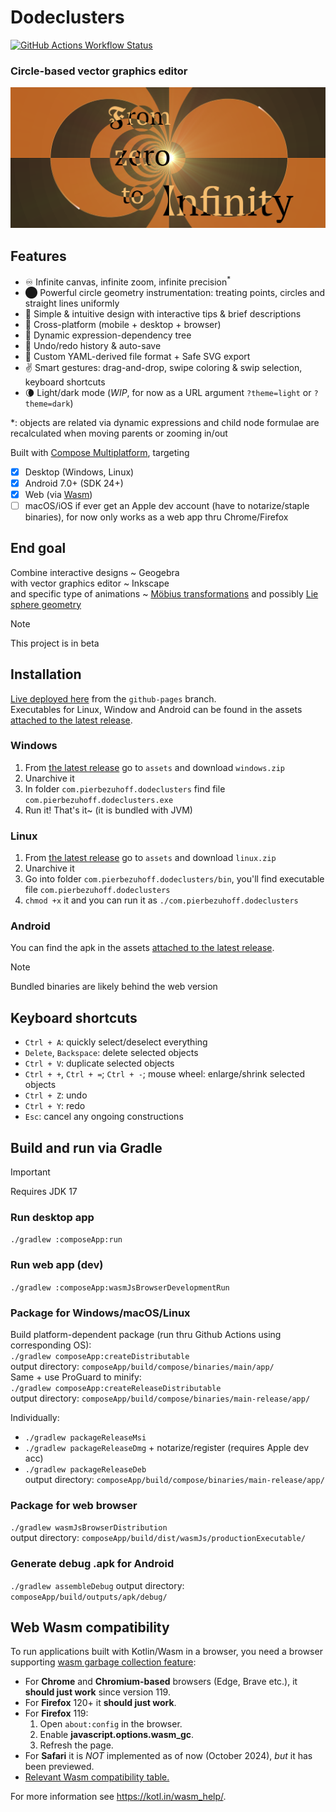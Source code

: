 # Dodeclusters
[![GitHub Actions Workflow Status](https://img.shields.io/github/actions/workflow/status/pier-bezuhoff/Dodeclusters/build.yml?branch=master&event=push)](https://github.com/pier-bezuhoff/Dodeclusters/actions)  

### Circle-based vector graphics editor

![Dodeclusters](docs/02inf-art.png)

## Features
- ♾️ Infinite canvas, infinite zoom, infinite precision<sup>\*</sup>
- ⬤ Powerful circle geometry instrumentation: treating points, circles and straight lines uniformly
- 💬 Simple & intuitive design with interactive tips & brief descriptions
- 💯 Cross-platform (mobile + desktop + browser)
- 🌲 Dynamic expression-dependency tree
- 📜 Undo/redo history & auto-save
- 💾 Custom YAML-derived file format + Safe SVG export
- ✌ Smart gestures: drag-and-drop, swipe coloring & swip selection, keyboard shortcuts
- 🌘 Light/dark mode (*WIP*, for now as a URL argument `?theme=light` or `?theme=dark`)

\*: objects are related via dynamic expressions and child node formulae are recalculated when moving parents or zooming in/out

Built with [Compose Multiplatform](https://github.com/JetBrains/compose-multiplatform), targeting
- [x] Desktop (Windows, Linux)
- [x] Android 7.0+ (SDK 24+)
- [x] Web (via [Wasm](#Web-Wasm-compatibility))
- [ ] macOS/iOS if ever get an Apple dev account (have to notarize/staple binaries), for now 
  only works as a web app thru Chrome/Firefox

## End goal
Combine interactive designs ~ Geogebra  
with vector graphics editor ~ Inkscape  
and specific type of animations ~ [Möbius transformations](https://en.wikipedia.org/wiki/M%C3%B6bius_transformation) and possibly [Lie sphere geometry](https://en.wikipedia.org/wiki/Lie_sphere_geometry)  

> [!NOTE]
> This project is in beta

## Installation
[Live deployed here](https://pier-bezuhoff.github.io/Dodeclusters/) from the `github-pages` branch.  
Executables for Linux, Window and Android can be found in the assets [attached to the latest release](https://github.com/pier-bezuhoff/Dodeclusters/releases/).

### Windows
1. From [the latest release](https://github.com/pier-bezuhoff/Dodeclusters/releases/tag/v0.2.0) go to `assets` and download `windows.zip`
2. Unarchive it
3. In folder `com.pierbezuhoff.dodeclusters` find file `com.pierbezuhoff.dodeclusters.exe`
4. Run it! That's it~ (it is bundled with JVM)

### Linux
1. From [the latest release](https://github.com/pier-bezuhoff/Dodeclusters/releases/) go to `assets` and download `linux.zip`
2. Unarchive it
3. Go into folder `com.pierbezuhoff.dodeclusters/bin`, you'll find executable file `com.pierbezuhoff.dodeclusters`
4. `chmod +x` it and you can run it as `./com.pierbezuhoff.dodeclusters`

### Android
You can find the apk in the assets [attached to the latest release](https://github.com/pier-bezuhoff/Dodeclusters/releases/).

> [!NOTE]
> Bundled binaries are likely behind the web version

## Keyboard shortcuts
- `Ctrl + A`: quickly select/deselect everything
- `Delete`, `Backspace`: delete selected objects
- `Ctrl + V`: duplicate selected objects
- `Ctrl + +`, `Ctrl + =`; `Ctrl + -`; mouse wheel: enlarge/shrink selected objects
- `Ctrl + Z`: undo
- `Ctrl + Y`: redo
- `Esc`: cancel any ongoing constructions


## Build and run via Gradle

> [!IMPORTANT]
> Requires JDK 17

### Run desktop app
`./gradlew :composeApp:run`  
### Run web app (dev)
`./gradlew :composeApp:wasmJsBrowserDevelopmentRun`  

### Package for Windows/macOS/Linux
Build platform-dependent package (run thru Github Actions using corresponding OS):  
`./gradlew composeApp:createDistributable`  
output directory: `composeApp/build/compose/binaries/main/app/`  
Same + use ProGuard to minify:  
`./gradlew composeApp:createReleaseDistributable`  
output directory: `composeApp/build/compose/binaries/main-release/app/`  

Individually:  
- `./gradlew packageReleaseMsi`  
- `./gradlew packageReleaseDmg` + notarize/register (requires Apple dev acc)  
- `./gradlew packageReleaseDeb`  
output directory: `composeApp/build/compose/binaries/main-release/app/`  

### Package for web browser 
`./gradlew wasmJsBrowserDistribution`  
output directory: `composeApp/build/dist/wasmJs/productionExecutable/`  

### Generate debug .apk for Android
`./gradlew assembleDebug`
output directory: `composeApp/build/outputs/apk/debug/`


## Web Wasm compatibility

To run applications built with Kotlin/Wasm in a browser, you need a browser supporting [wasm garbage collection feature](https://github.com/WebAssembly/gc):  
- For **Chrome** and **Chromium-based** browsers (Edge, Brave etc.), it **should just work** since version 119.
- For **Firefox** 120+ it **should just work**.
- For **Firefox** 119:
  1. Open `about:config` in the browser.
  2. Enable **javascript.options.wasm_gc**.
  3. Refresh the page.  
- For **Safari** it is _NOT_ implemented as of now (October 2024), _but_ it has been previewed.
- [Relevant Wasm compatibility table.](https://webassembly.org/features/#table-row-gc)

For more information see https://kotl.in/wasm_help/.
